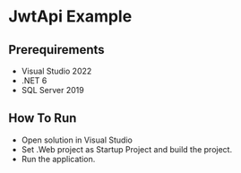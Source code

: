 # JwtApi Example

 
 

## Prerequirements

* Visual Studio 2022
* .NET 6
* SQL Server 2019

## How To Run

* Open solution in Visual Studio 
* Set .Web project as Startup Project and build the project.
* Run the application.
